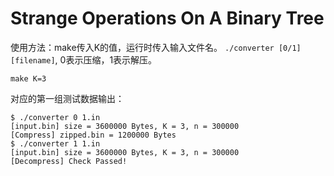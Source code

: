 # Strange Operations On A Binary Tree

使用方法：make传入K的值，运行时传入输入文件名。
`./converter [0/1] [filename]`, 0表示压缩，1表示解压。


```
make K=3
```

对应的第一组测试数据输出：
```
$ ./converter 0 1.in
[input.bin] size = 3600000 Bytes, K = 3, n = 300000
[Compress] zipped.bin = 1200000 Bytes
$ ./converter 1 1.in
[input.bin] size = 3600000 Bytes, K = 3, n = 300000
[Decompress] Check Passed!
```